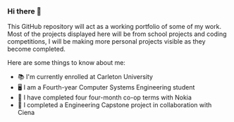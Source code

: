 ### Hi there 👋

This GitHub repository will act as a working portfolio of some of my work.
Most of the projects displayed here will be from school projects and coding competitions, I will be making more personal projects visible as they become completed.


Here are some things to know about me:
- :books: I'm currently enrolled at Carleton University
- :desktop_computer: I am a Fourth-year Computer Systems Engineering student
- 🏢 I have completed four four-month co-op terms with Nokia
- 🏢 I completed a Engineering Capstone project in collaboration with Ciena
   
